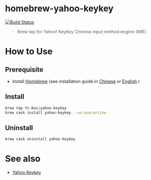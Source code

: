 # homebrew-yahoo-keykey

[![Build Status](https://travis-ci.com/Yi-Kai/homebrew-yahoo-keykey.svg?branch=master)](https://travis-ci.com/Yi-Kai/homebrew-yahoo-keykey)

> Brew tap for Yahoo! KeyKey Chinese input method engine (IME)

# How to Use

## Prerequisite

 * Install [Homebrew](https://brew.sh/) (see installation guide in [Chinese](https://brew.sh/index_zh-tw) or [English](https://brew.sh/) )

## Install

```bash
brew tap Yi-Kai/yahoo-keykey
brew cask install yahoo-keykey --no-quarantine
```

## Uninstall

```bash
brew cask uninstall yahoo-keykey
```

# See also

 * [Yahoo Keykey](https://github.com/Yi-Kai/YahooKeyKey)
